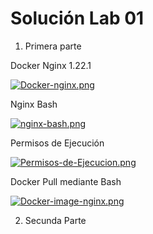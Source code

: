 
# Solución Lab 01

1. Primera parte 

Docker Nginx 1.22.1 

[![Docker-nginx.png](https://i.postimg.cc/BnSw5cWp/Docker-nginx.png)](https://postimg.cc/crzm03Lt)


Nginx Bash 

[![nginx-bash.png](https://i.postimg.cc/MTVDJv2X/nginx-bash.png)](https://postimg.cc/ftWXxWbh)


Permisos de Ejecución 

[![Permisos-de-Ejecucion.png](https://i.postimg.cc/FFxybt9t/Permisos-de-Ejecucion.png)](https://postimg.cc/Dm84FMJ5)


Docker Pull mediante Bash

[![Docker-image-nginx.png](https://i.postimg.cc/3JRvgdSp/Docker-image-nginx.png)](https://postimg.cc/QV2CDxrx)


2. Secunda Parte 







